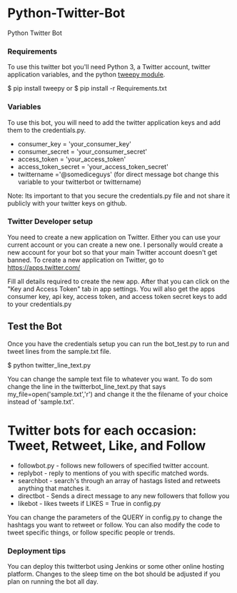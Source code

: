 # Python-Twitter-Bot
Python Twitter Bot

### Requirements
To use this twitter bot you'll need Python 3, a Twitter account, twitter application variables, and the python [tweepy module](https://docs.tweepy.org/en/latest/).

$ pip install tweepy
 or
$ pip install -r Requirements.txt

### Variables
To use this bot, you will need to add the twitter application keys and add them to the credentials.py.

* consumer_key = 'your_consumer_key'
* consumer_secret = 'your_consumer_secret'
* access_token = 'your_access_token'
* access_token_secret = 'your_access_token_secret'
* twittername ='@somediceguys' (for direct message bot change this variable to your twitterbot or twittername)

Note: Its important to that you secure the credentials.py file and not share it publicly with your twitter keys on github.

### Twitter Developer setup
You need to create a new application on Twitter. Either you can use your current account or you can create a new one. I personally would create a new account for your bot so that your main Twitter account doesn't get banned.
To create a new application on Twitter, go to https://apps.twitter.com/

Fill all details required to create the new app. After that  you can click on the "Key and Access Token" tab in app settings. You will also get the apps consumer key, api key, access token, and access token secret keys to add to your credentials.py

## Test the Bot
Once you have the credentials setup you can run the bot_test.py to run and tweet lines from the sample.txt file.

$ python twitter_line_text.py

You can change the sample text file to whatever you want. To do som change the line in the twitterbot_line_text.py that says my_file=open('sample.txt','r') and change it the the filename of your choice instead of 'sample.txt'.

# Twitter bots for each occasion: Tweet, Retweet, Like, and Follow

* followbot.py - follows new followers of specified twitter account.
* replybot - reply to mentions of you with specific matched words.
* searchbot - search's through an array of hastags listed and retweets anything that matches it.
* directbot - Sends a direct message to any new followers that follow you
* likebot - likes tweets if LIKES = True in config.py

You can change the parameters of the QUERY in config.py to change the hashtags you want to retweet or follow. You can also modify the code to tweet specific things, or follow specific people or trends.

### Deployment tips
You can deploy this twitterbot using Jenkins or some other online hosting platform. Changes to the sleep time on the bot should be adjusted if you plan on running the bot all day.
